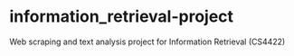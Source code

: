 # information_retrieval-project
Web scraping and text analysis project for Information Retrieval (CS4422)
